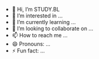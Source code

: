 - 👋 Hi, I’m STUDY.BL
- 👀 I’m interested in ...
- 🌱 I’m currently learning ...
- 💞️ I’m looking to collaborate on ...
- 📫 How to reach me ...
- 😄 Pronouns: ...
- ⚡ Fun fact: ...

<!---
AlvaroPk/AlvaroPk is a ✨ special ✨ repository because its `README.md` (this file) appears on your GitHub profile.
You can click the Preview link to take a look at your changes.
--->

